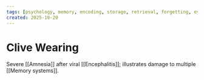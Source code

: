 ```yaml
---
tags: [psychology, memory, encoding, storage, retrieval, forgetting, eyewitness, amnesia, alzheimers, cte]
created: 2025-10-20
---
```

# Clive Wearing

Severe [[Amnesia]] after viral [[Encephalitis]]; illustrates damage to multiple [[Memory systems]].
